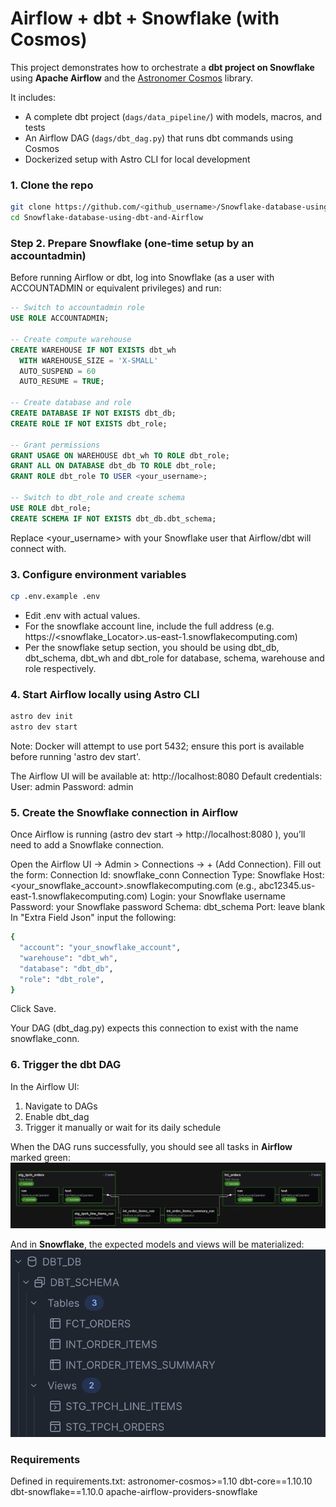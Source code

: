 # Airflow + dbt + Snowflake (with Cosmos)

This project demonstrates how to orchestrate a **dbt project on Snowflake** using **Apache Airflow** and the [Astronomer Cosmos](https://github.com/astronomer/astronomer-cosmos) library.  

It includes:
- A complete dbt project (`dags/data_pipeline/`) with models, macros, and tests
- An Airflow DAG (`dags/dbt_dag.py`) that runs dbt commands using Cosmos
- Dockerized setup with Astro CLI for local development

### 1. Clone the repo
```bash
git clone https://github.com/<github_username>/Snowflake-database-using-dbt-and-Airflow.git
cd Snowflake-database-using-dbt-and-Airflow
```

### Step 2. Prepare Snowflake (one-time setup by an accountadmin)
Before running Airflow or dbt, log into Snowflake (as a user with ACCOUNTADMIN or equivalent privileges) and run:
``` SQL
-- Switch to accountadmin role
USE ROLE ACCOUNTADMIN;

-- Create compute warehouse
CREATE WAREHOUSE IF NOT EXISTS dbt_wh
  WITH WAREHOUSE_SIZE = 'X-SMALL'
  AUTO_SUSPEND = 60
  AUTO_RESUME = TRUE;

-- Create database and role
CREATE DATABASE IF NOT EXISTS dbt_db;
CREATE ROLE IF NOT EXISTS dbt_role;

-- Grant permissions
GRANT USAGE ON WAREHOUSE dbt_wh TO ROLE dbt_role;
GRANT ALL ON DATABASE dbt_db TO ROLE dbt_role;
GRANT ROLE dbt_role TO USER <your_username>;

-- Switch to dbt_role and create schema
USE ROLE dbt_role;
CREATE SCHEMA IF NOT EXISTS dbt_db.dbt_schema;
```
Replace <your_username> with your Snowflake user that Airflow/dbt will connect with.

### 3. Configure environment variables
```bash
cp .env.example .env
```
- Edit .env with actual values.
- For the snowflake account line, include the full address (e.g. https://<snowflake_Locator>.us-east-1.snowflakecomputing.com)
- Per the snowflake setup section, you should be using dbt_db, dbt_schema, dbt_wh and dbt_role for database, schema, warehouse and role respectively.

### 4. Start Airflow locally using Astro CLI
```bash
astro dev init
astro dev start
```
Note: Docker will attempt to use port 5432; ensure this port is available before running 'astro dev start'.

The Airflow UI will be available at: http://localhost:8080
Default credentials:
User: admin
Password: admin

### 5. Create the Snowflake connection in Airflow

Once Airflow is running (astro dev start → http://localhost:8080
), you’ll need to add a Snowflake connection.

Open the Airflow UI → Admin > Connections → + (Add Connection).
Fill out the form:
Connection Id: snowflake_conn
Connection Type: Snowflake
Host: <your_snowflake_account>.snowflakecomputing.com (e.g., abc12345.us-east-1.snowflakecomputing.com)
Login: your Snowflake username
Password: your Snowflake password
Schema: dbt_schema
Port: leave blank
In "Extra Field Json" input the following:
``` bash
{
  "account": "your_snowflake_account",
  "warehouse": "dbt_wh",
  "database": "dbt_db",
  "role": "dbt_role",
}
```
Click Save.

Your DAG (dbt_dag.py) expects this connection to exist with the name snowflake_conn.
 
 ### 6. Trigger the dbt DAG
 In the Airflow UI:
1. Navigate to DAGs
2. Enable dbt_dag
3. Trigger it manually or wait for its daily schedule


When the DAG runs successfully, you should see all tasks in **Airflow** marked green:
![Successfully_Run_DAG](images/Successfully_Run_DAG.png)

And in **Snowflake**, the expected models and views will be materialized:
![Correctly_Populated_Snowflake_Tables](images/Correctly_Populated_Snowflake_Tables.png)

	
### Requirements
Defined in requirements.txt:
astronomer-cosmos>=1.10
dbt-core==1.10.10
dbt-snowflake==1.10.0
apache-airflow-providers-snowflake


